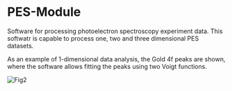 # PES-Module
Software for processing photoelectron spectroscopy experiment data. This softwatr is capable to process one, two and three dimensional PES datasets.

As an example of 1-dimensional data analysis, the Gold 4f peaks are shown, where the software allows fitting the peaks using two Voigt functions.

![Fig2](https://github.com/user-attachments/assets/89b2bbf0-7650-48b3-868b-29912126a89b)

